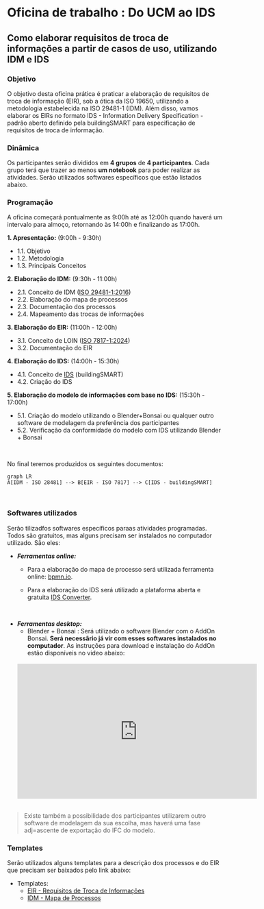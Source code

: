 # Oficina de trabalho : Do UCM  ao IDS 

## Como elaborar requisitos de troca de informações a partir de casos de uso, utilizando IDM e IDS

### Objetivo
O objetivo desta oficina prática é praticar a elaboração de requisitos de troca de informação (EIR), sob a ótica da ISO 19650, utilizando a metodologia estabelecida na ISO 29481-1 (IDM). Além disso, vamos elaborar os EIRs no formato IDS - Information Delivery Specification - padrão aberto definido pela buildingSMART para especificação de requisitos de troca de informação.

### Dinâmica
Os participantes serão divididos em **4 grupos** de **4 participantes**. Cada grupo terá que trazer ao menos **um notebook** para poder realizar as atividades. Serão utilizados softwares específicos que estão listados abaixo.

### Programação

A oficina começará pontualmente as 9:00h até as 12:00h quando haverá um intervalo para almoço, retornando às 14:00h e finalizando as 17:00h.

**1. Apresentação:** (9:00h - 9:30h)
- 1.1. Objetivo
- 1.2. Metodologia
- 1.3. Principais Conceitos

**2. Elaboração do IDM:** (9:30h - 11:00h)
- 2.1. Conceito de IDM ([ISO 29481-1:2016](https://www.iso.org/standard/60553.html))
- 2.2. Elaboração do mapa de processos
- 2.3. Documentação dos processos
- 2.4. Mapeamento das trocas de informações

**3. Elaboração do EIR:** (11:00h - 12:00h)
- 3.1. Conceito de LOIN ([ISO 7817-1:2024](https://www.iso.org/standard/82914.html))
- 3.2. Documentação do EIR

**4. Elaboração do IDS:** (14:00h - 15:30h)
- 4.1. Conceito de [IDS](https://www.buildingsmart.org/standards/bsi-standards/information-delivery-specification-ids/) (buildingSMART)
- 4.2. Criação do IDS

**5. Elaboração do modelo de informações com base no IDS:** (15:30h - 17:00h)
- 5.1. Criação do modelo utilizando o Blender+Bonsai ou qualquer outro software de modelagem da preferência dos participantes
- 5.2. Verificação da conformidade do modelo com IDS utilizando Blender + Bonsai
<br>

No final teremos produzidos os seguintes documentos:
```mermaid
graph LR
A[IDM - ISO 28481] --> B[EIR - ISO 7817] --> C[IDS - buildingSMART]

```
<br>

### Softwares utilizados
Serão tilizadfos softwares específicos paraas atividades programadas. Todos são gratuitos, mas alguns precisam ser instalados no computador utilizado. São eles:

- ***Ferramentas online:*** 
	- Para a elaboração do mapa de processo será utilizada ferramenta online: [bpmn.io](https://demo.bpmn.io/). 
	
	- Para a elaboração do IDS será utilizado a plataforma aberta e gratuita [IDS Converter]([Streamlit](https://idsconverter.streamlit.app/)).
<br>

- ***Ferramentas desktop:***
	- Blender + Bonsai : Será utilizado o software Blender com o AddOn Bonsai. **Será necessãrio já vir com esses softwares instalados no computador**. As instruções para download e instalação do AddOn estão disponíveis no video abaixo:
	<br>
	 <iframe width="560" height="315" src="https://www.youtube.com/embed/siUQy31cP80?si=vjA5PMYWlHHHX3h6" title="YouTube video player" frameborder="0" allow="accelerometer; autoplay; clipboard-write; encrypted-media; gyroscope; picture-in-picture; web-share" referrerpolicy="strict-origin-when-cross-origin" allowfullscreen></iframe>
	<br>
	<br>
> Existe também a possibilidade dos participantes utilizarem outro software de modelagem da sua escolha, mas haverá uma fase adj=ascente de exportação do IFC do modelo.


### Templates

Serão utilizados alguns templates para a descrição dos processos e do EIR que precisam ser baixados pelo link abaixo:

- Templates:
	- [EIR - Requisitos de Troca de Informações](https://github.com/c4rlosdias/Workshop_IDS/blob/main/templates/EIR.xlsx)
	- [IDM - Mapa de Processos](https://github.com/c4rlosdias/Workshop_IDS/blob/main/templates/te.txt)






